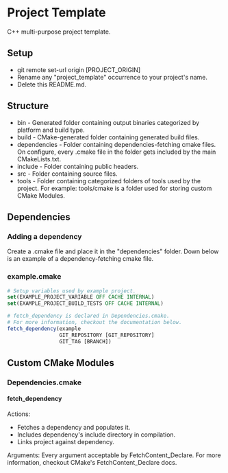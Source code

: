 # Project Template
C++ multi-purpose project template.

## Setup
* git remote set-url origin [PROJECT_ORIGIN]
* Rename any "project_template" occurrence to your project's name.
* Delete this README.md.

## Structure
* bin - Generated folder containing output binaries categorized by platform and build type.
* build - CMake-generated folder containing generated build files.
* dependencies - Folder containing dependencies-fetching cmake files. On configure, every .cmake file in the folder gets included by the main CMakeLists.txt.
* include - Folder containing public headers.
* src - Folder containing source files.
* tools - Folder containing categorized folders of tools used by the project. For example: tools/cmake is a folder used for storing custom CMake Modules.

## Dependencies
### Adding a dependency
Create a .cmake file and place it in the "dependencies" folder.
Down below is an example of a dependency-fetching cmake file.

### example.cmake
```cmake
# Setup variables used by example project.
set(EXAMPLE_PROJECT_VARIABLE OFF CACHE INTERNAL)
set(EXAMPLE_PROJECT_BUILD_TESTS OFF CACHE INTERNAL)

# fetch_dependency is declared in Dependencies.cmake.
# For more information, checkout the documentation below.
fetch_dependency(example
                 GIT_REPOSITORY [GIT_REPOSITORY]
                 GIT_TAG [BRANCH])
```

## Custom CMake Modules
### Dependencies.cmake
#### fetch_dependency
Actions:
* Fetches a dependency and populates it.
* Includes dependency's include directory in compilation.
* Links project against dependency.

Arguments:
  Every argument acceptable by FetchContent_Declare.
  For more information, checkout CMake's FetchContent_Declare docs.
